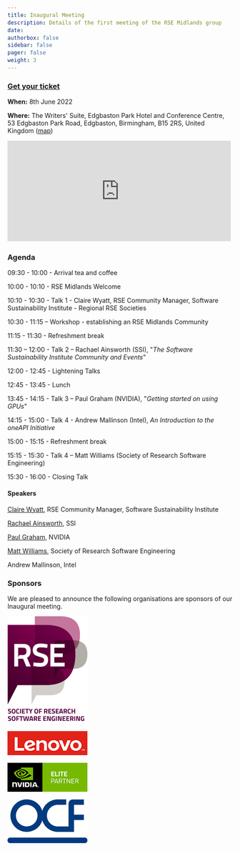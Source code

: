 ```yaml
---
title: Inaugural Meeting
description: Details of the first meeting of the RSE Midlands group
date:
authorbox: false
sidebar: false
pager: false
weight: 3
---
```


### [Get your ticket](https://pretix.eu/rsemidlands/tickets/)

**When:** 8th June 2022

**Where:** The Writers' Suite, Edgbaston Park Hotel and Conference Centre, 53 Edgbaston Park Road, Edgbaston, Birmingham, B15 2RS, United Kingdom ([map](https://goo.gl/maps/x6MygSQ8JwRsx4U9A))

<iframe src="https://www.google.com/maps/embed?pb=!1m14!1m8!1m3!1d19452.46497648188!2d-1.9386499!3d52.4509189!3m2!1i1024!2i768!4f13.1!3m3!1m2!1s0x4870bc4af1ef4715%3A0x7405976418d394d1!2sEdgbaston%20Park%20Hotel!5e0!3m2!1sen!2suk!4v1652467288581!5m2!1sen!2suk" width="500" height="225" style="border:0;" allowfullscreen="" loading="lazy" referrerpolicy="no-referrer-when-downgrade"></iframe>

### Agenda

09:30 - 10:00 - Arrival tea and coffee

10:00 - 10:10 - RSE Midlands Welcome

10:10 - 10:30 - Talk 1 - Claire Wyatt, RSE Community Manager, Software Sustainability Institute - Regional RSE Societies

10:30 - 11:15 – Workshop - establishing an RSE Midlands Community

11:15 - 11:30 - Refreshment break

11:30 – 12:00 - Talk 2 – Rachael Ainsworth (SSI), "*The Software Sustainability Institute Community and Events*" 

12:00 - 12:45 - Lightening Talks

12:45 - 13:45 - Lunch

13:45 - 14:15 - Talk 3 – Paul Graham (NVIDIA), "*Getting started on using GPUs*"

14:15 - 15:00 - Talk 4 - Andrew Mallinson (Intel), *An Introduction to the oneAPI Initiative*

15:00 - 15:15 - Refreshment break

15:15 - 15:30 - Talk 4 – Matt Williams (Society of Research Software Engineering)

15:30 - 16:00 - Closing Talk

#### Speakers

[Claire Wyatt](https://www.software.ac.uk/about/staff/person/claire-wyatt), RSE Community Manager, Software Sustainability Institute

[Rachael Ainsworth](https://twitter.com/rachaelevelyn), SSI

[Paul Graham](https://www.linkedin.com/in/paul-graham-59026513/), NVIDIA

[Matt Williams](https://twitter.com/milliams), Society of Research Software Engineering

Andrew Mallinson, Intel


### Sponsors
We are pleased to announce the following organisations are sponsors of our Inaugural meeting.

[![Society of Research Software Engineering](/images/logo-rse-s.png)](https://society-rse.org/)

[![Lenovo](/images/logo-lenovo.png)](https://support.lenovo.com/gb/en)

[![NVidia](/images/logo-nvidia-elite-partner-s.png)](https://www.nvidia.com/en-gb/)

[![OCF](/images/logo-OCF-s.jpg)](https://www.ocf.co.uk/)
<!--more-->